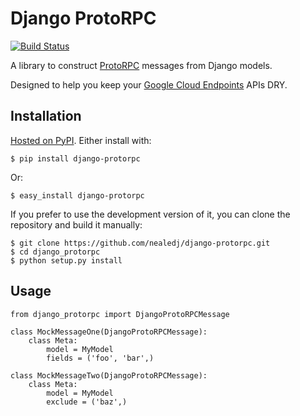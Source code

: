 # Django ProtoRPC

[![Build Status](https://travis-ci.org/nealedj/django-protorpc.svg?branch=master)](https://travis-ci.org/nealedj/django-protorpc)

A library to construct [ProtoRPC](https://code.google.com/p/google-protorpc/) messages from Django models.

Designed to help you keep your [Google Cloud Endpoints](https://cloud.google.com/appengine/docs/python/endpoints/) APIs DRY.


## Installation

[Hosted on PyPI](https://pypi.python.org/pypi/django-protorpc). Either install with:


	$ pip install django-protorpc

Or:


	$ easy_install django-protorpc

If you prefer to use the development version of it, you can clone the repository
and build it manually:

	$ git clone https://github.com/nealedj/django-protorpc.git
	$ cd django_protorpc
	$ python setup.py install

## Usage

	from django_protorpc import DjangoProtoRPCMessage

	class MockMessageOne(DjangoProtoRPCMessage):
		class Meta:
			model = MyModel
			fields = ('foo', 'bar',)

	class MockMessageTwo(DjangoProtoRPCMessage):
		class Meta:
			model = MyModel
			exclude = ('baz',)
